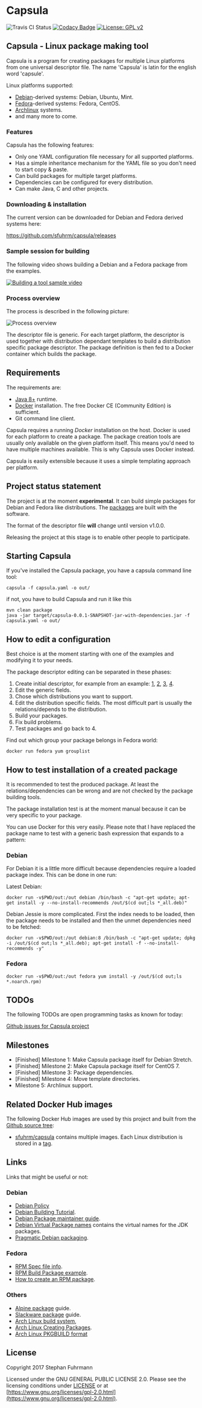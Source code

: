 Capsula
===================
![Travis CI Status](https://travis-ci.org/sfuhrm/capsula.svg?branch=master)
[![Codacy Badge](https://api.codacy.com/project/badge/Grade/ed538897b79543f1a4f933b2347fd7e5)](https://www.codacy.com/app/sfuhrm/capsula?utm_source=github.com&amp;utm_medium=referral&amp;utm_content=sfuhrm/capsula&amp;utm_campaign=Badge_Grade)
[![License: GPL v2](https://img.shields.io/badge/License-GPL%20v2-blue.svg)](https://www.gnu.org/licenses/old-licenses/gpl-2.0.en.html)

## Capsula - Linux package making tool 

Capsula is a program for creating packages for multiple
Linux platforms from one universal descriptor file. 
The name 'Capsula' is latin for the english word 'capsule'.

Linux platforms supported:

* [Debian](https://www.debian.org/)-derived systems: Debian, Ubuntu, Mint.
* [Fedora](https://www.centos.org/)-derived systems: Fedora, CentOS.
* [Archlinux](https://www.archlinux.org/) systems.
* and many more to come.

### Features

Capsula has the following features:

* Only one YAML configuration file necessary for all supported platforms.
* Has a simple inheritance mechanism for the YAML file so you don't need to start copy & paste.
* Can build packages for multiple target platforms.
* Dependencies can be configured for every distribution.
* Can make Java, C and other projects.

### Downloading & installation

The current version can be downloaded for Debian and Fedora derived systems here:

https://github.com/sfuhrm/capsula/releases

### Sample session for building

The following video shows building a Debian and a Fedora package from the examples.

[![Building a tool sample video](https://raw.githubusercontent.com/sfuhrm/capsula/master/images/Youtube.png)](https://www.youtube.com/watch?v=Dbo7BumrZ3A)

### Process overview

The process is described in the following picture:

![Process overview](https://raw.githubusercontent.com/sfuhrm/capsula/master/images/Capsula-Process-SF-1.png "Capsula Process")

The descriptor file is generic. For each target platform, the descriptor is used together with distribution
dependant templates to build a distribution specific package descriptor. The package definition is then
fed to a Docker container which builds the package.

## Requirements

The requirements are:

* [Java 8+](http://www.oracle.com/technetwork/java/index.html) runtime.
* [Docker](https://www.docker.com/) installation. The free Docker CE (Community Edition) is sufficient.
* Git command line client.

Capsula requires a running *Docker* installation on the host. Docker is used for each
platform to create a package. The package creation tools are usually only available on
the given platform itself. This means you'd need to have multiple machines available.
This is why Capsula uses Docker instead.

Capsula is easily extensible because it uses a simple templating approach per platform.

## Project status statement

The project is at the moment **experimental**. 
It can build simple packages for Debian and Fedora like distributions.
The [packages](https://github.com/sfuhrm/capsula/releases) are built with
the software.

The format of the descriptor file **will** change until version v1.0.0.

Releasing the project at this stage is to enable other people
to participate.

## Starting Capsula

If you've installed the Capsula package, you have a capsula command
line tool:

    capsula -f capsula.yaml -o out/

if not, you have to build Capsula and run it like this

    mvn clean package
    java -jar target/capsula-0.0.1-SNAPSHOT-jar-with-dependencies.jar -f capsula.yaml -o out/

## How to edit a configuration

Best choice is at the moment starting with one of the examples
and modifying it to your needs.

The package descriptor editing can be separated in these
phases:

1. Create initial descriptor, for example from an example:
  [1](https://github.com/sfuhrm/capsula/tree/master/examples),
  [2](https://github.com/sfuhrm/capsula/blob/master/capsula.yaml),
  [3](https://github.com/sfuhrm/radiorecorder/blob/master/radiorecorder.yaml),
  [4](https://github.com/sfuhrm/schrumpf/blob/master/schrumpf.yaml).
2. Edit the generic fields.
3. Chose which distributions you want to support.
4. Edit the distribution specific fields. The most difficult part
   is usually the relations/depends to the distribution.
5. Build your packages.
6. Fix build problems.
7. Test packages and go back to 4.

Find out which group your package belongs in Fedora world:

    docker run fedora yum grouplist

## How to test installation of a created package

It is recommended to test the produced package. At least the
relations/dependencies can be wrong and are not checked by the package
building tools.

The package installation test is at the moment manual because it can
be very specific to your package.

You can use Docker for this very easily. Please note that I have replaced
the package name to test with a generic bash expression that expands to a
pattern:

### Debian

For Debian it is a little more difficult because dependencies require a loaded
package index. This can be done in one run:

Latest Debian:

    docker run -v$PWD/out:/out debian /bin/bash -c "apt-get update; apt-get install -y --no-install-recommends /out/$(cd out;ls *_all.deb)"

Debian Jessie is more complicated. First the index needs to be loaded, then the package needs to be installed and then
the unmet dependencies need to be fetched:

    docker run -v$PWD/out:/out debian:8 /bin/bash -c "apt-get update; dpkg -i /out/$(cd out;ls *_all.deb); apt-get install -f --no-install-recommends -y"

### Fedora

    docker run -v$PWD/out:/out fedora yum install -y /out/$(cd out;ls *.noarch.rpm)

## TODOs

The following TODOs are open programming tasks as known for today:

[Github issues for Capsula project](https://github.com/sfuhrm/capsula/issues)

## Milestones

* [Finished] Milestone 1: Make Capsula package itself for Debian Stretch.
* [Finished] Milestone 2: Make Capsula package itself for CentOS 7.
* [Finished] Milestone 3: Package dependencies.
* [Finished] Milestone 4: Move template directories.
* Milestone 5: Archlinux support.

## Related Docker Hub images

The following Docker Hub images are used by this project and built from
the [Github source tree](https://github.com/sfuhrm/capsula):

* [sfuhrm/capsula](https://hub.docker.com/r/sfuhrm/capsula/) contains
multiple images. Each Linux distribution is stored in a
[tag](https://hub.docker.com/r/sfuhrm/capsula/tags/).

## Links

Links that might be useful or not:

### Debian
* [Debian Policy](https://www.debian.org/doc/debian-policy/)
* [Debian Building Tutorial](https://wiki.debian.org/BuildingTutorial#).
* [Debian Package maintainer guide](https://www.debian.org/doc/manuals/maint-guide/first.en.html).
* [Debian Virtual Package names](https://www.debian.org/doc/packaging-manuals/virtual-package-names-list.txt) contains 
  the virtual names for the JDK packages.
* [Pragmatic Debian packaging](https://vincent.bernat.im/en/blog/2016-pragmatic-debian-packaging).

### Fedora
* [RPM Spec file info](http://ftp.rpm.org/max-rpm/s1-rpm-build-creating-spec-file.html).
* [RPM Build Package example](http://www.thegeekstuff.com/2015/02/rpm-build-package-example/).
* [How to create an RPM package](https://fedoraproject.org/wiki/How_to_create_an_RPM_package).

### Others
* [Alpine package](https://wiki.alpinelinux.org/wiki/Creating_an_Alpine_package) guide.
* [Slackware package](https://docs.slackware.com/howtos:slackware_admin:building_a_package) guide.
* [Arch Linux build system](https://wiki.archlinux.org/index.php/Arch_Build_System),
* [Arch Linux Creating Packages](https://wiki.archlinux.org/index.php/creating_packages).
* [Arch Linux PKGBUILD format](https://wiki.archlinux.org/index.php/PKGBUILD)

## License

Copyright 2017 Stephan Fuhrmann

Licensed under the GNU GENERAL PUBLIC LICENSE 2.0.
Please see the licensing conditions under [LICENSE](./LICENSE)
or at [https://www.gnu.org/licenses/gpl-2.0.html](https://www.gnu.org/licenses/gpl-2.0.html).
